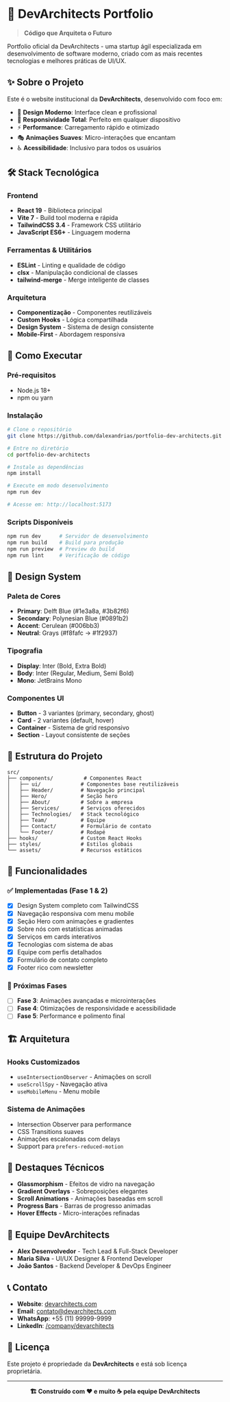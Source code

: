 # 🚀 DevArchitects Portfolio

> **Código que Arquiteta o Futuro**

Portfolio oficial da DevArchitects - uma startup ágil especializada em desenvolvimento de software moderno, criado com as mais recentes tecnologias e melhores práticas de UI/UX.

## ✨ Sobre o Projeto

Este é o website institucional da **DevArchitects**, desenvolvido com foco em:

- 🎨 **Design Moderno**: Interface clean e profissional
- 📱 **Responsividade Total**: Perfeito em qualquer dispositivo  
- ⚡ **Performance**: Carregamento rápido e otimizado
- 🎭 **Animações Suaves**: Micro-interações que encantam
- ♿ **Acessibilidade**: Inclusivo para todos os usuários

## 🛠️ Stack Tecnológica

### Frontend
- **React 19** - Biblioteca principal
- **Vite 7** - Build tool moderna e rápida
- **TailwindCSS 3.4** - Framework CSS utilitário
- **JavaScript ES6+** - Linguagem moderna

### Ferramentas & Utilitários
- **ESLint** - Linting e qualidade de código
- **clsx** - Manipulação condicional de classes
- **tailwind-merge** - Merge inteligente de classes

### Arquitetura
- **Componentização** - Componentes reutilizáveis
- **Custom Hooks** - Lógica compartilhada
- **Design System** - Sistema de design consistente
- **Mobile-First** - Abordagem responsiva

## 🚀 Como Executar

### Pré-requisitos
- Node.js 18+ 
- npm ou yarn

### Instalação
```bash
# Clone o repositório
git clone https://github.com/dalexandrias/portfolio-dev-architects.git

# Entre no diretório
cd portfolio-dev-architects

# Instale as dependências
npm install

# Execute em modo desenvolvimento
npm run dev

# Acesse em: http://localhost:5173
```

### Scripts Disponíveis
```bash
npm run dev      # Servidor de desenvolvimento
npm run build    # Build para produção
npm run preview  # Preview do build
npm run lint     # Verificação de código
```

## 🎨 Design System

### Paleta de Cores
- **Primary**: Delft Blue (#1e3a8a, #3b82f6)
- **Secondary**: Polynesian Blue (#0891b2)
- **Accent**: Cerulean (#006bb3)
- **Neutral**: Grays (#f8fafc → #1f2937)

### Tipografia
- **Display**: Inter (Bold, Extra Bold)
- **Body**: Inter (Regular, Medium, Semi Bold)
- **Mono**: JetBrains Mono

### Componentes UI
- **Button** - 3 variantes (primary, secondary, ghost)
- **Card** - 2 variantes (default, hover)
- **Container** - Sistema de grid responsivo
- **Section** - Layout consistente de seções

## 📁 Estrutura do Projeto

```
src/
├── components/          # Componentes React
│   ├── ui/             # Componentes base reutilizáveis
│   ├── Header/         # Navegação principal
│   ├── Hero/           # Seção hero
│   ├── About/          # Sobre a empresa
│   ├── Services/       # Serviços oferecidos
│   ├── Technologies/   # Stack tecnológico
│   ├── Team/           # Equipe
│   ├── Contact/        # Formulário de contato
│   └── Footer/         # Rodapé
├── hooks/              # Custom React Hooks
├── styles/             # Estilos globais
└── assets/             # Recursos estáticos
```

## 🎯 Funcionalidades

### ✅ Implementadas (Fase 1 & 2)
- [x] Design System completo com TailwindCSS
- [x] Navegação responsiva com menu mobile
- [x] Seção Hero com animações e gradientes
- [x] Sobre nós com estatísticas animadas
- [x] Serviços em cards interativos
- [x] Tecnologias com sistema de abas
- [x] Equipe com perfis detalhados
- [x] Formulário de contato completo
- [x] Footer rico com newsletter

### 🔄 Próximas Fases
- [ ] **Fase 3**: Animações avançadas e microinterações
- [ ] **Fase 4**: Otimizações de responsividade e acessibilidade
- [ ] **Fase 5**: Performance e polimento final

## 🏗️ Arquitetura

### Hooks Customizados
- `useIntersectionObserver` - Animações on scroll
- `useScrollSpy` - Navegação ativa
- `useMobileMenu` - Menu mobile

### Sistema de Animações
- Intersection Observer para performance
- CSS Transitions suaves
- Animações escalonadas com delays
- Support para `prefers-reduced-motion`

## 🌟 Destaques Técnicos

- **Glassmorphism** - Efeitos de vidro na navegação
- **Gradient Overlays** - Sobreposições elegantes
- **Scroll Animations** - Animações baseadas em scroll
- **Progress Bars** - Barras de progresso animadas
- **Hover Effects** - Micro-interações refinadas

## 👥 Equipe DevArchitects

- **Alex Desenvolvedor** - Tech Lead & Full-Stack Developer
- **Maria Silva** - UI/UX Designer & Frontend Developer  
- **João Santos** - Backend Developer & DevOps Engineer

## 📞 Contato

- **Website**: [devarchitects.com](https://devarchitects.com)
- **Email**: contato@devarchitects.com
- **WhatsApp**: +55 (11) 99999-9999
- **LinkedIn**: [/company/devarchitects](https://linkedin.com/company/devarchitects)

## 📄 Licença

Este projeto é propriedade da **DevArchitects** e está sob licença proprietária.

---

<div align="center">
  <strong>🏗️ Construído com ❤️ e muito ☕ pela equipe DevArchitects</strong>
</div>

